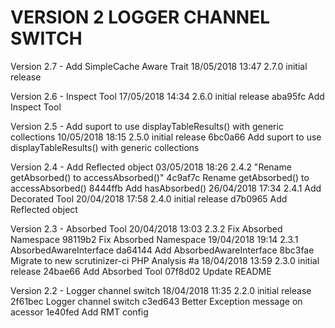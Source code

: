 
VERSION 2  LOGGER CHANNEL SWITCH
================================

   Version 2.7 - Add SimpleCache Aware Trait
      18/05/2018 13:47  2.7.0  initial release

   Version 2.6 - Inspect Tool
      17/05/2018 14:34  2.6.0  initial release
         aba95fc Add Inspect Tool

   Version 2.5 - Add suport to use displayTableResults() with generic collections
      10/05/2018 18:15  2.5.0  initial release
         6bc0a66 Add suport to use displayTableResults() with generic collections

   Version 2.4 - Add Reflected object
      03/05/2018 18:26  2.4.2  "Rename  getAbsorbed() to accessAbsorbed()"
         4c9af7c Rename getAbsorbed() to accessAbsorbed()
         8444ffb Add hasAbsorbed()
      26/04/2018 17:34  2.4.1  Add Decorated Tool
      20/04/2018 17:58  2.4.0  initial release
         d7b0965 Add Reflected object

   Version 2.3 - Absorbed Tool
      20/04/2018 13:03  2.3.2  Fix Absorbed Namespace
         98119b2 Fix Absorbed Namespace
      19/04/2018 19:14  2.3.1  AbsorbedAwareInterface
         da64144 Add AbsorbedAwareInterface
         8bc3fae Migrate to new scrutinizer-ci PHP Analysis #a
      18/04/2018 13:59  2.3.0  initial release
         24bae66 Add Absorbed Tool
         07f8d02 Update README

   Version 2.2 - Logger channel switch
      18/04/2018 11:35  2.2.0  initial release
         2f61bec Logger channel switch
         c3ed643 Better Exception message on acessor
         1e40fed Add RMT config